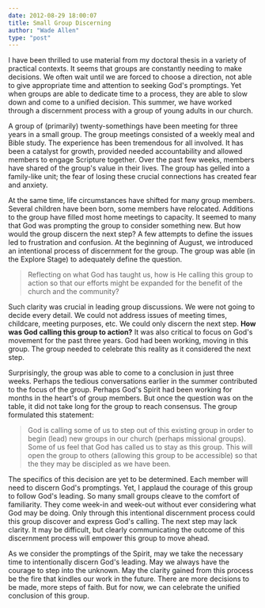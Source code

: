 ```yaml
---
date: 2012-08-29 18:00:07
title: Small Group Discerning
author: "Wade Allen"
type: "post"
---
```


I have been thrilled to use material from my doctoral thesis in a variety of practical contexts. It seems that groups are constantly needing to make decisions. We often wait until we are forced to choose a direction, not able to give appropriate time and attention to seeking God's promptings.  Yet when groups are able to dedicate time to a process, they are able to slow down and come to a unified decision. This summer, we have worked through a discernment process with a group of young adults in our church. 

A group of (primarily) twenty-somethings have been meeting for three years in a small group. The group meetings consisted of a weekly meal and Bible study. The experience has been tremendous for all involved. It has been a catalyst for growth, provided needed accountability and allowed members to engage Scripture together. Over the past few weeks, members have shared of the group's value in their lives. The group has gelled into a family-like unit; the fear of losing these crucial connections has created fear and anxiety.

At the same time, life circumstances have shifted for many group members. Several children have been born, some members have relocated. Additions to the group have filled most home meetings to capacity. It seemed to many that God was prompting the group to consider something new. But how would the group discern the next step? A few attempts to define the issues led to frustration and confusion. At the beginning of August, we introduced an intentional process of discernment for the group. The group was able (in the Explore Stage) to adequately define the question.

>Reflecting on what God has taught us, how is He calling this group to action so that our efforts might be expanded for the benefit of the church and the community?

Such clarity was crucial in leading group discussions. We were not going to decide every detail. We could not address issues of meeting times, childcare, meeting purposes, etc. We could only discern the next step. **How was God calling this group to action?** It was also critical to focus on God's movement for the past three years. God had been working, moving in this group. The group needed to celebrate this reality as it considered the next step. 

Surprisingly, the group was able to come to a conclusion in just three weeks. Perhaps the tedious conversations earlier in the summer contributed to the focus of the group. Perhaps God's Spirit had been working for months in the heart's of group members. But once the question was on the table, it did not take long for the group to reach consensus. The group formulated this statement:

>God is calling some of us to step out of this existing group in order to begin (lead) new groups in our church (perhaps missional groups). Some of us feel that God has called us to stay as this group. This will open the group to others (allowing this group to be accessible) so that the they may be discipled as we have been.

The specifics of this decision are yet to be determined. Each member will need to discern God's promptings. Yet, I applaud the courage of this group to follow God's leading. So many small groups cleave to the comfort of familiarity. They come week-in and week-out without ever considering what God may be doing. Only through this intentional discernment process could this group discover and express God's calling. The next step may lack clarity. It may be difficult, but clearly communicating the outcome of this discernment process will empower this group to move ahead. 

As we consider the promptings of the Spirit, may we take the necessary time to intentionally discern God's leading. May we always have the courage to step into the unknown. May the clarity gained from this process be the fire that kindles our work in the future. There are more decisions to be made, more steps of faith. But for now, we can celebrate the unified conclusion of this group.
